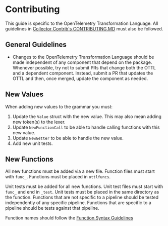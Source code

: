 # Contributing

This guide is specific to the OpenTelemetry Transformation Language.  All guidelines in [Collector Contrib's CONTRIBUTING.MD](https://github.com/ydessouky/enms-OTel-collector/blob/main/CONTRIBUTING.md) must also be followed.

## General Guidelines

- Changes to the OpenTelemetry Transformation Language should be made independent of any component that depend on the package.  Whenever possible, try not to submit PRs that change both the OTTL and a dependent component.  Instead, submit a PR that updates the OTTL and then, once merged, update the component as needed.

## New Values

When adding new values to the grammar you must:

1. Update the `Value` struct with the new value.  This may also mean adding new token(s) to the lexer.
2. Update `NewFunctionCall` to be able to handle calling functions with this new value.
3. Update `NewGetter` to be able to handle the new value.
4. Add new unit tests.

## New Functions

All new functions must be added via a new file.  Function files must start with `func_`.  Functions must be placed in `ottlfuncs`.

Unit tests must be added for all new functions.  Unit test files must start with `func_` and end in `_test`.  Unit tests must be placed in the same directory as the function.  Functions that are not specific to a pipeline should be tested independently of any specific pipeline. Functions that are specific to a pipeline should be tests against that pipeline.

Function names should follow the [Function Syntax Guidelines](ottlfuncs/README.md#function-syntax)

